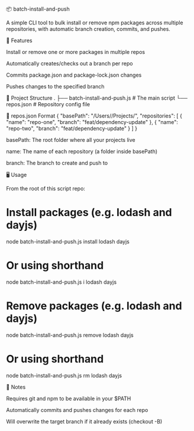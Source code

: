 📦 batch-install-and-push

A simple CLI tool to bulk install or remove npm packages across multiple repositories, with automatic branch creation, commits, and pushes.

🚀 Features

Install or remove one or more packages in multiple repos

Automatically creates/checks out a branch per repo

Commits package.json and package-lock.json changes

Pushes changes to the specified branch

📁 Project Structure
.
├── batch-install-and-push.js # The main script
└── repos.json # Repository config file

🧾 repos.json Format
{
"basePath": "/Users/<your-username>/Projects/",
"repositories": [
{
"name": "repo-one",
"branch": "feat/dependency-update"
},
{
"name": "repo-two",
"branch": "feat/dependency-update"
}
]
}

basePath: The root folder where all your projects live

name: The name of each repository (a folder inside basePath)

branch: The branch to create and push to

🖥️ Usage

From the root of this script repo:

# Install packages (e.g. lodash and dayjs)

node batch-install-and-push.js install lodash dayjs

# Or using shorthand

node batch-install-and-push.js i lodash dayjs

# Remove packages (e.g. lodash and dayjs)

node batch-install-and-push.js remove lodash dayjs

# Or using shorthand

node batch-install-and-push.js rm lodash dayjs

📌 Notes

Requires git and npm to be available in your $PATH

Automatically commits and pushes changes for each repo

Will overwrite the target branch if it already exists (checkout -B)
